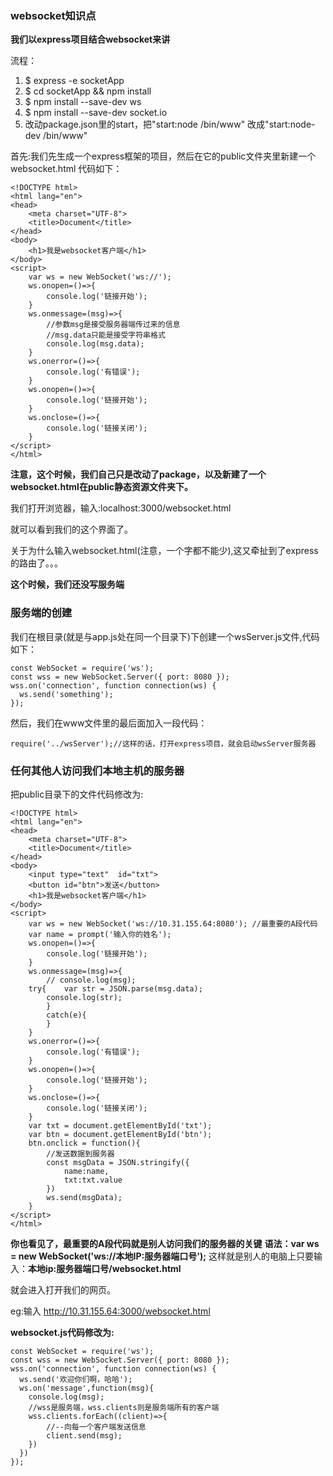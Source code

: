 ### websocket知识点

**我们以express项目结合websocket来讲**

流程：
1. $ express -e socketApp
2. $ cd socketApp && npm install
3. $ npm install --save-dev ws
4. $ npm install --save-dev socket.io
5. 改动package.json里的start，把"start:node /bin/www" 改成"start:node-dev /bin/www"

首先:我们先生成一个express框架的项目，然后在它的public文件夹里新建一个websocket.html
代码如下：

	<!DOCTYPE html>
	<html lang="en">
	<head>
		<meta charset="UTF-8">
		<title>Document</title>
	</head>
	<body>
		<h1>我是websocket客户端</h1>
	</body>
	<script>
		var ws = new WebSocket('ws://');
		ws.onopen=()=>{
			console.log('链接开始');
		}
		ws.onmessage=(msg)=>{
			//参数msg是接受服务器端传过来的信息
			//msg.data只能是接受字符串格式
			console.log(msg.data);
		}
		ws.onerror=()=>{
			console.log('有错误');
		}
		ws.onopen=()=>{
			console.log('链接开始');
		}
		ws.onclose=()=>{
			console.log('链接关闭');
		}
	</script>
	</html>

**注意，这个时候，我们自己只是改动了package，以及新建了一个websocket.html在public静态资源文件夹下。**

我们打开浏览器，输入:localhost:3000/websocket.html

就可以看到我们的这个界面了。

关于为什么输入websocket.html(注意，一个字都不能少),这又牵扯到了express的路由了。。。

**这个时候，我们还没写服务端**

### 服务端的创建

我们在根目录(就是与app.js处在同一个目录下)下创建一个wsServer.js文件,代码如下：
	
	const WebSocket = require('ws');
	const wss = new WebSocket.Server({ port: 8080 });
	wss.on('connection', function connection(ws) {
	  ws.send('something');
	});

然后，我们在www文件里的最后面加入一段代码：
	
	require('../wsServer');//这样的话，打开express项目，就会启动wsServer服务器

### 任何其他人访问我们本地主机的服务器

把public目录下的文件代码修改为:

	<!DOCTYPE html>
	<html lang="en">
	<head>
		<meta charset="UTF-8">
		<title>Document</title>
	</head>
	<body>
		<input type="text"  id="txt">
		<button id="btn">发送</button>
		<h1>我是websocket客户端</h1>
	</body>
	<script>
		var ws = new WebSocket('ws://10.31.155.64:8080'); //最重要的A段代码
		var name = prompt('输入你的姓名');
		ws.onopen=()=>{
			console.log('链接开始');
		}
		ws.onmessage=(msg)=>{
			// console.log(msg);
		try{	var str = JSON.parse(msg.data);
			console.log(str);
			}
			catch(e){
			}
		}
		ws.onerror=()=>{
			console.log('有错误');
		}
		ws.onopen=()=>{
			console.log('链接开始');
		}
		ws.onclose=()=>{
			console.log('链接关闭');
		}
		var txt = document.getElementById('txt');
		var btn = document.getElementById('btn');
		btn.onclick = function(){
			//发送数据到服务器
			const msgData = JSON.stringify({
				name:name,
				txt:txt.value
			}) 
			ws.send(msgData);
		}
	</script>
	</html>

**你也看见了，最重要的A段代码就是别人访问我们的服务器的关键**
**语法：var ws = new WebSocket('ws://本地IP:服务器端口号');**
这样就是别人的电脑上只要输入：**本地ip:服务器端口号/websocket.html**

就会进入打开我们的网页。

eg:输入 http://10.31.155.64:3000/websocket.html

**websocket.js代码修改为:**

	const WebSocket = require('ws');
	const wss = new WebSocket.Server({ port: 8080 });
	wss.on('connection', function connection(ws) {
	  ws.send('欢迎你们啊，哈哈');
	  ws.on('message',function(msg){
	  	console.log(msg);
	  	//wss是服务端，wss.clients则是服务端所有的客户端
	  	wss.clients.forEach((client)=>{
	  		//--向每一个客户端发送信息
	  		client.send(msg);
	  	})
	  })
	});